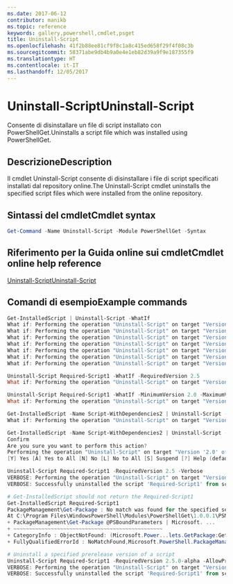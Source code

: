 ```yaml
---
ms.date: 2017-06-12
contributor: manikb
ms.topic: reference
keywords: gallery,powershell,cmdlet,psget
title: Uninstall-Script
ms.openlocfilehash: 41f2b88ee81cf9f8c1a8c415ed658f29f4f08c3b
ms.sourcegitcommit: 58371abe9db4b9a0e4e1eb82d39a9f9e187355f9
ms.translationtype: HT
ms.contentlocale: it-IT
ms.lasthandoff: 12/05/2017
---
```

# <a name="uninstall-script"></a><span data-ttu-id="951c7-103">Uninstall-Script</span><span class="sxs-lookup"><span data-stu-id="951c7-103">Uninstall-Script</span></span>

<span data-ttu-id="951c7-104">Consente di disinstallare un file di script installato con PowerShellGet.</span><span class="sxs-lookup"><span data-stu-id="951c7-104">Uninstalls a script file which was installed using PowerShellGet.</span></span>

## <a name="description"></a><span data-ttu-id="951c7-105">Descrizione</span><span class="sxs-lookup"><span data-stu-id="951c7-105">Description</span></span>

<span data-ttu-id="951c7-106">Il cmdlet Uninstall-Script consente di disinstallare i file di script specificati installati dal repository online.</span><span class="sxs-lookup"><span data-stu-id="951c7-106">The Uninstall-Script cmdlet uninstalls the specified script files which were installed from the online repository.</span></span>

## <a name="cmdlet-syntax"></a><span data-ttu-id="951c7-107">Sintassi del cmdlet</span><span class="sxs-lookup"><span data-stu-id="951c7-107">Cmdlet syntax</span></span>

```powershell
Get-Command -Name Uninstall-Script -Module PowerShellGet -Syntax
```
## <a name="cmdlet-online-help-reference"></a><span data-ttu-id="951c7-108">Riferimento per la Guida online sui cmdlet</span><span class="sxs-lookup"><span data-stu-id="951c7-108">Cmdlet online help reference</span></span>

[<span data-ttu-id="951c7-109">Uninstall-Script</span><span class="sxs-lookup"><span data-stu-id="951c7-109">Uninstall-Script</span></span>](http://go.microsoft.com/fwlink/?LinkId=619789)

## <a name="example-commands"></a><span data-ttu-id="951c7-110">Comandi di esempio</span><span class="sxs-lookup"><span data-stu-id="951c7-110">Example commands</span></span>

```powershell
Get-InstalledScript | Uninstall-Script -WhatIf
What if: Performing the operation "Uninstall-Script" on target "Version '2.5' of script 'Required-Script3'".
What if: Performing the operation "Uninstall-Script" on target "Version '1.0' of script 'Demo-Script'".
What if: Performing the operation "Uninstall-Script" on target "Version '2.5' of script 'Fabrikam-Script'".
What if: Performing the operation "Uninstall-Script" on target "Version '2.5' of script 'Fabrikam-ServerScript'".
What if: Performing the operation "Uninstall-Script" on target "Version '2.5' of script 'Required-Script1'".
What if: Performing the operation "Uninstall-Script" on target "Version '2.5' of script 'Required-Script2'".
What if: Performing the operation "Uninstall-Script" on target "Version '2.0' of script 'Script-WithDependencies2'".

Uninstall-Script Required-Script1 -WhatIf -RequiredVersion 2.5
What if: Performing the operation "Uninstall-Script" on target "Version '2.5' of script 'Required-Script1'".

Uninstall-Script Required-Script1 -WhatIf -MinimumVersion 2.0 -MaximumVersion 3.0
What if: Performing the operation "Uninstall-Script" on target "Version '2.5' of script 'Required-Script1'".

Get-InstalledScript -Name Script-WithDependencies2 | Uninstall-Script -WhatIf
What if: Performing the operation "Uninstall-Script" on target "Version '2.0' of script 'Script-WithDependencies2'".

Get-InstalledScript -Name Script-WithDependencies2 | Uninstall-Script -Confirm
Confirm
Are you sure you want to perform this action?
Performing the operation "Uninstall-Script" on target "Version '2.0' of script 'Script-WithDependencies2'".
[Y] Yes [A] Yes to All [N] No [L] No to All [S] Suspend [?] Help (default is "Y"): N

Uninstall-Script Required-Script1 -RequiredVersion 2.5 -Verbose
VERBOSE: Performing the operation "Uninstall-Script" on target "Version '2.5' of script 'Required-Script1'".
VERBOSE: Successfully uninstalled the script 'Required-Script1' from script base 'C:\Users\manikb\Documents\WindowsPowerShell\Scripts'.

# Get-InstalledScript should not return the Required-Script1
Get-InstalledScript Required-Script1
PackageManagement\Get-Package : No match was found for the specified search criteria and script names 'Required-Script1'.
At C:\Program Files\WindowsPowerShell\Modules\PowerShellGet\1.0.0.1\PSModule.psm1:3142 char:9
+ PackageManagement\Get-Package @PSBoundParameters | Microsoft. ...
+ ~~~~~~~~~~~~~~~~~~~~~~~~~~~~~~~~~~~~~~~~~~~~~~~~
+ CategoryInfo : ObjectNotFound: (Microsoft.Power...lets.GetPackage:GetPackage) [Get-Package], Exception
+ FullyQualifiedErrorId : NoMatchFound,Microsoft.PowerShell.PackageManagement.Cmdlets.GetPackage

# Uninstall a specified prerelease version of a script
Uninstall-Script Required-Script1 -RequiredVersion 2.5.0-alpha -AllowPrerelease -Verbose
VERBOSE: Performing the operation "Uninstall-Script" on target "Version '2.5.0-alpha' of script 'Required-Script1'".
VERBOSE: Successfully uninstalled the script 'Required-Script1' from script base 'C:\Users\manikb\Documents\WindowsPowerShell\Scripts'.

```

